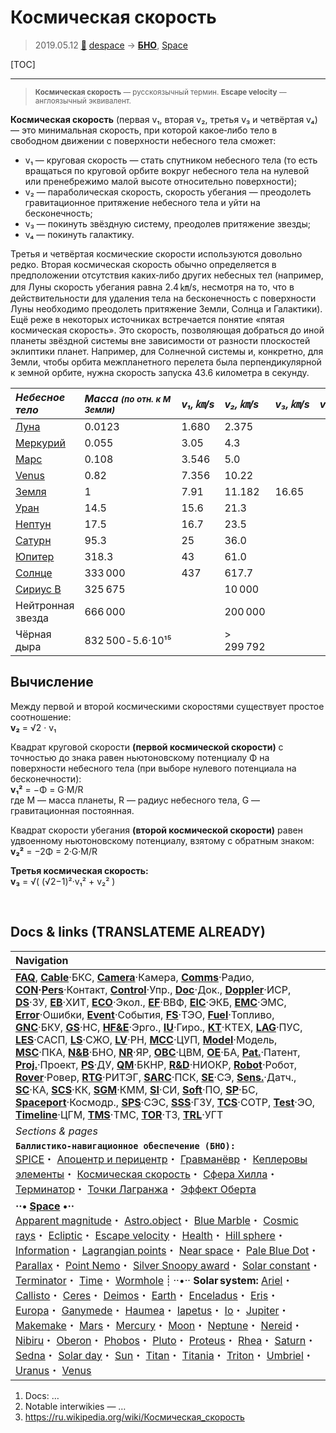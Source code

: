 # Космическая скорость
> 2019.05.12 [🚀](../index/index.md) [despace](index.md) → **[БНО](nnb.md)**, [Space](index.md)

[TOC]

---

> <small>**Космическая скорость** — русскоязычный термин. **Escape velocity** — англоязычный эквивалент.</small>

**Космическая скорость** (первая v₁, вторая v₂, третья v₃ и четвёртая v₄) — это минимальная скорость, при которой какое‑либо тело в свободном движении с поверхности небесного тела сможет:

   - v₁ — круговая скорость — стать спутником небесного тела (то есть вращаться по круговой орбите вокруг небесного тела на нулевой или пренебрежимо малой высоте относительно поверхности);
   - v₂ — параболическая скорость, скорость убегания — преодолеть гравитационное притяжение небесного тела и уйти на бесконечность;
   - v₃ — покинуть звёздную систему, преодолев притяжение звезды;
   - v₄ — покинуть галактику.

Третья и четвёртая космические скорости используются довольно редко. Вторая космическая скорость обычно определяется в предположении отсутствия каких‑либо других небесных тел (например, для Луны скорость убегания равна 2.4 ㎞/s, несмотря на то, что в действительности для удаления тела на бесконечность с поверхности Луны необходимо преодолеть притяжение Земли, Солнца и Галактики). Ещё реже в некоторых источниках встречается понятие «пятая космическая скорость». Это скорость, позволяющая добраться до иной планеты звёздной системы вне зависимости от разности плоскостей эклиптики планет. Например, для Солнечной системы и, конкретно, для Земли, чтобы орбита межпланетного перелета была перпендикулярной к земной орбите, нужна скорость запуска 43.6 километра в секунду.

|*Небесное тело*|*Масса <small>(по отн. к M Земли)</small>*|*v₁, ㎞/s*|*v₂, ㎞/s*|*v₃, ㎞/s*|*v₄, ㎞/s*|
|:--|:--|:--|:--|:--|:--|
|[Луна](moon.md)|0.0123|1.680|2.375| | |
|[Меркурий](mercury.md)|0.055|3.05|4.3| | |
|[Марс](mars.md)|0.108|3.546|5.0| | |
|[Venus](venus.md)|0.82|7.356|10.22| | |
|[Земля](earth.md)|1|7.91|11.182|16.65| |
|[Уран](uranus.md)|14.5|15.6|21.3| | |
|[Нептун](neptune.md)|17.5|16.7|23.5| | |
|[Сатурн](saturn.md)|95.3|25|36.0| | |
|[Юпитер](jupiter.md)|318.3|43|61.0| | |
|[Солнце](sun.md)|333 000|437|617.7| | |
|[Сириус B](sirius.md)|325 675| |10 000| | |
|Нейтронная звезда|666 000| |200 000| | |
|Чёрная дыра|832 500 ‑ 5.6·10¹⁵| |\> 299 792| | |



## Вычисление
Между первой и второй космическими скоростями существует простое соотношение:  
**v₂** = √2 · v₁

Квадрат круговой скорости **(первой космической скорости)** с точностью до знака равен ньютоновскому потенциалу Φ на поверхности небесного тела (при выборе нулевого потенциала на бесконечности):  
**v₁²** = −Φ = G·M/R  
где M — масса планеты, R — радиус небесного тела, G — гравитационная постоянная.

Квадрат скорости убегания **(второй космической скорости)** равен удвоенному ньютоновскому потенциалу, взятому с обратным знаком:  
**v₂²** = −2Φ = 2·G·M/R

**Третья космическая скорость:**  
**v₃** = √( (√2−1)²·v₁² + v₂² )



<p style="page-break-after:always"> </p>

## Docs & links (TRANSLATEME ALREADY)
|Navigation|
|:--|
|**[FAQ](faq.md)**, **[Cable](cable.md)**·БКС, **[Camera](cam.md)**·Камера, **[Comms](comms.md)**·Радио, **[CON](contact.md)·[Pers](person.md)**·Контакт, **[Control](control.md)**·Упр., **[Doc](doc.md)**·Док., **[Doppler](doppler.md)**·ИСР, **[DS](ds.md)**·ЗУ, **[EB](eb.md)**·ХИТ, **[ECO](ecology.md)**·Экол., **[EF](ef.md)**·ВВФ, **[ElC](elc.md)**·ЭКБ, **[EMC](emc.md)**·ЭМС, **[Error](error.md)**·Ошибки, **[Event](event.md)**·События, **[FS](fs.md)**·ТЭО, **[Fuel](fuel.md)**·Топливо, **[GNC](gnc.md)**·БКУ, **[GS](scs.md)**·НС, **[HF&E](hfe.md)**·Эрго., **[IU](iu.md)**·Гиро., **[KT](kt.md)**·КТЕХ, **[LAG](lag.md)**·ПУC, **[LES](les.md)**·САСП, **[LS](ls.md)**·СЖО, **[LV](lv.md)**·РН, **[MCC](mcc.md)**·ЦУП, **[Model](model.md)**·Модель, **[MSC](sc.md)**·ПКА, **[N&B](nnb.md)**·БНО, **[NR](nr.md)**·ЯР, **[OBC](obc.md)**·ЦВМ, **[OE](oe.md)**·БА, **[Pat.](патент.md)**·Патент, **[Proj.](project.md)**·Проект, **[PS](ps.md)**·ДУ, **[QM](qm.md)**·БКНР, **[R&D](rnd.md)**·НИОКР, **[Robot](robotics.md)**·Робот, **[Rover](rover.md)**·Ровер, **[RTG](rtg.md)**·РИТЭГ, **[SARC](sarc.md)**·ПСК, **[SE](se.md)**·СЭ, **[Sens.](sensor.md)**·Датч., **[SC](sc.md)**·КА, **[SCS](scs.md)**·КК, **[SGM](sgm.md)**·КММ, **[SI](si.md)**·СИ, **[Soft](soft.md)**·ПО, **[SP](sp.md)**·БС, **[Spaceport](spaceport.md)**·Космодр., **[SPS](sps.md)**·СЭС, **[SSS](sss.md)**·ГЗУ, **[TCS](tcs.md)**·СОТР, **[Test](test.md)**·ЭО, **[Timeline](timeline.md)**·ЦГМ, **[TMS](tms.md)**·ТМС, **[TOR](tor.md)**·ТЗ, **[TRL](trl.md)**·УГТ|
|*Sections & pages*|
|**`Баллистико‑навигационное обеспечение (БНО):`**<br> [SPICE](spice.md)・ [Апоцентр и перицентр](apopericentre.md)・ [Гравманёвр](gravass.md)・ [Кеплеровы элементы](keplerian.md)・ [Космическая скорость](esc_vel.md)・ [Сфера Хилла](hill_sphere.md)・ [Терминатор](terminator.md)・ [Точки Лагранжа](l_points.md)・ [Эффект Оберта](oberth_eff.md)|
|**··• [Space](index.md) •··**<br> [Apparent magnitude](app_mag.md)・ [Astro.object](aob.md)・ [Blue Marble](earth.md)・ [Cosmic rays](cr.md)・ [Ecliptic](ecliptic.md)・ [Escape velocity](esc_vel.md)・ [Health](health.md)・ [Hill sphere](hill_sphere.md)・ [Information](info.md)・ [Lagrangian points](l_points.md)・ [Near space](near_space.md)・ [Pale Blue Dot](earth.md)・ [Parallax](parallax.md)・ [Point Nemo](earth.md)・ [Silver Snoopy award](silver_snoopy_award.md)・ [Solar constant](solar_const.md)・ [Terminator](terminator.md)・ [Time](time.md)・ [Wormhole](wormhole.md) ┊ ··•·· **Solar system:** [Ariel](ariel.md)・ [Callisto](callisto.md)・ [Ceres](ceres.md)・ [Deimos](deimos.md)・ [Earth](earth.md)・ [Enceladus](enceladus.md)・ [Eris](eris.md)・ [Europa](europa.md)・ [Ganymede](ganymede.md)・ [Haumea](haumea.md)・ [Iapetus](iapetus.md)・ [Io](io.md)・ [Jupiter](jupiter.md)・ [Makemake](makemake.md)・ [Mars](mars.md)・ [Mercury](mercury.md)・ [Moon](moon.md)・ [Neptune](neptune.md)・ [Nereid](nereid.md)・ [Nibiru](nibiru.md)・ [Oberon](oberon.md)・ [Phobos](phobos.md)・ [Pluto](pluto.md)・ [Proteus](proteus.md)・ [Rhea](rhea.md)・ [Saturn](saturn.md)・ [Sedna](sedna.md)・ [Solar day](solar_day.md)・ [Sun](sun.md)・ [Titan](titan.md)・ [Titania](titania.md)・ [Triton](triton.md)・ [Umbriel](umbriel.md)・ [Uranus](uranus.md)・ [Venus](venus.md)|

   1. Docs: …
   1. Notable interwikies — …
   1. <https://ru.wikipedia.org/wiki/Космическая_скорость>

